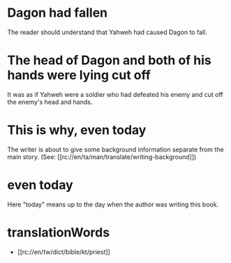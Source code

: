 # Dagon had fallen

The reader should understand that Yahweh had caused Dagon to fall.

# The head of Dagon and both of his hands were lying cut off

It was as if Yahweh were a soldier who had defeated his enemy and cut off the enemy's head and hands.

# This is why, even today

The writer is about to give some background information separate from the main story. (See: [[rc://en/ta/man/translate/writing-background]])

# even today

Here "today" means up to the day when the author was writing this book.

# translationWords

* [[rc://en/tw/dict/bible/kt/priest]]